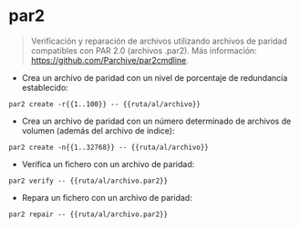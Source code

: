 # par2

> Verificación y reparación de archivos utilizando archivos de paridad compatibles con PAR 2.0 (archivos .par2).
> Más información: <https://github.com/Parchive/par2cmdline>.

- Crea un archivo de paridad con un nivel de porcentaje de redundancia establecido:

`par2 create -r{{1..100}} -- {{ruta/al/archivo}}`

- Crea un archivo de paridad con un número determinado de archivos de volumen (además del archivo de índice):

`par2 create -n{{1..32768}} -- {{ruta/al/archivo}}`

- Verifica un fichero con un archivo de paridad:

`par2 verify -- {{ruta/al/archivo.par2}}`

- Repara un fichero con un archivo de paridad:

`par2 repair -- {{ruta/al/archivo.par2}}`
